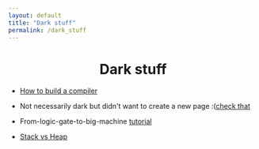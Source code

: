 ```yaml
---
layout: default
title: "Dark stuff"
permalink: /dark_stuff
---
```




<h1 align="center"> Dark stuff </h1>


* [How to build a compiler](https://austinhenley.com/blog/teenytinycompiler1.html)

* Not necessarily dark but didn't want to create a new page :([check that](https://learnxinyminutes.com/)

* From-logic-gate-to-big-machine [tutorial](https://www.nand2tetris.org/course)

* [Stack vs Heap](https://stackoverflow.com/questions/79923/what-and-where-are-the-stack-and-heap)
